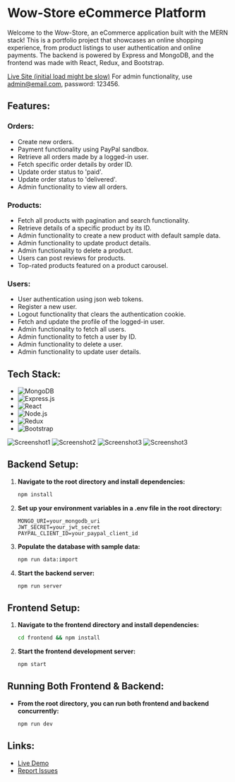 # Wow-Store eCommerce Platform

Welcome to the Wow-Store, an eCommerce application built with the MERN stack! This is a portfolio project that showcases an online shopping experience, from product listings to user authentication and online payments. The backend is powered by Express and MongoDB, and the frontend was made with React, Redux, and Bootstrap.

[Live Site (initial load might be slow)](https://e-commerce-site-y0uv.onrender.com)
For admin functionality, use admin@email.com, password: 123456.

## Features:

### Orders:

- Create new orders.
- Payment functionality using PayPal sandbox.
- Retrieve all orders made by a logged-in user.
- Fetch specific order details by order ID.
- Update order status to 'paid'.
- Update order status to 'delivered'.
- Admin functionality to view all orders.

### Products:

- Fetch all products with pagination and search functionality.
- Retrieve details of a specific product by its ID.
- Admin functionality to create a new product with default sample data.
- Admin functionality to update product details.
- Admin functionality to delete a product.
- Users can post reviews for products.
- Top-rated products featured on a product carousel.

### Users:

- User authentication using json web tokens.
- Register a new user.
- Logout functionality that clears the authentication cookie.
- Fetch and update the profile of the logged-in user.
- Admin functionality to fetch all users.
- Admin functionality to fetch a user by ID.
- Admin functionality to delete a user.
- Admin functionality to update user details.

## Tech Stack:

- ![MongoDB](https://img.shields.io/badge/-MongoDB-13aa52?style=for-the-badge&logo=mongodb&logoColor=white)
- ![Express.js](https://img.shields.io/badge/-Express.js-000000?style=for-the-badge&logo=express&logoColor=white)
- ![React](https://img.shields.io/badge/-React-61DAFB?style=for-the-badge&logo=react&logoColor=white)
- ![Node.js](https://img.shields.io/badge/-Node.js-339933?style=for-the-badge&logo=node.js&logoColor=white)
- ![Redux](https://img.shields.io/badge/-Redux-764ABC?style=for-the-badge&logo=redux&logoColor=white)
- ![Bootstrap](https://img.shields.io/badge/-Bootstrap-7952B3?style=for-the-badge&logo=bootstrap&logoColor=white)

![Screenshot1](https://user-images.githubusercontent.com/119585058/260997062-ed568874-d341-462f-be1e-bbaf67664e11.png)
![Screenshot2](https://user-images.githubusercontent.com/119585058/260997705-3e7046c6-1c4e-4056-a106-53a3fae9a1d5.png)
![Screenshot3](https://user-images.githubusercontent.com/119585058/261002053-72ae595e-d1df-441a-8c89-bca3d293c8af.png)
![Screenshot3](https://user-images.githubusercontent.com/119585058/261002750-a348e553-29e7-4f3f-8f7a-6a4dce6d0734.png)

## Backend Setup:

1. **Navigate to the root directory and install dependencies:**

   ```bash
   npm install
   ```

2. **Set up your environment variables in a .env file in the root directory:**

   ```env
   MONGO_URI=your_mongodb_uri
   JWT_SECRET=your_jwt_secret
   PAYPAL_CLIENT_ID=your_paypal_client_id
   ```

3. **Populate the database with sample data:**

   ```bash
   npm run data:import
   ```

4. **Start the backend server:**
   ```bash
   npm run server
   ```

## Frontend Setup:

1. **Navigate to the frontend directory and install dependencies:**

   ```bash
   cd frontend && npm install
   ```

2. **Start the frontend development server:**
   ```bash
   npm start
   ```

## Running Both Frontend & Backend:

- **From the root directory, you can run both frontend and backend concurrently:**
  ```bash
  npm run dev
  ```

## Links:

- [Live Demo](https://e-commerce-site-y0uv.onrender.com/upload)
- [Report Issues](https://github.com/alexmc2/e-commerce-site/issues)
